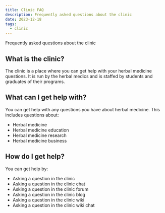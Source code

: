 ```yaml
---
title: Clinic FAQ
description: Frequently asked questions about the clinic
date: 2023-12-18
tags:
  - clinic
---
```

Frequently asked questions about the clinic

## What is the clinic?

The clinic is a place where you can get help with your herbal medicine questions. It is run by the herbal medics and is staffed by students and graduates of their programs.

## What can I get help with?

You can get help with any questions you have about herbal medicine. This includes questions about:

- Herbal medicine
- Herbal medicine education
- Herbal medicine research
- Herbal medicine business

## How do I get help?

You can get help by:

- Asking a question in the clinic
- Asking a question in the clinic chat
- Asking a question in the clinic forum
- Asking a question in the clinic blog
- Asking a question in the clinic wiki
- Asking a question in the clinic wiki chat

